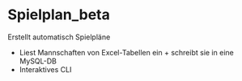 Spielplan_beta
==============

Erstellt automatisch Spielpläne

* Liest Mannschaften von Excel-Tabellen ein + schreibt sie in eine MySQL-DB
* Interaktives CLI
